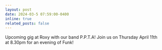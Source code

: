 ```yaml
---
layout: post
date: 2024-03-5 07:59:00-0400
inline: true
related_posts: false
---
```


Upcoming gig at Roxy with our band P.P.T.A! Join us on Thursday April 11th at 8.30pm for an evening of Funk!
